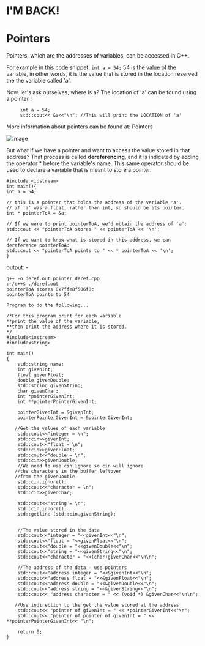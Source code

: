 <h1>I'M BACK!</h1>

# Pointers

Pointers, which are the addresses of variables, can be accessed in C++.

For example in this code snippet:
`
int a = 54;
`
54 is the value of the variable, in other words, it is the value that is stored in the location reserved the the variable called 'a'.

Now, let's ask ourselves, where is a? The location of 'a' can be found using a pointer !
```
     int a = 54;
     std::cout<< &a<<"\n"; //This will print the LOCATION of 'a'
```
More information about pointers can be found at: Pointers

![image](https://user-images.githubusercontent.com/71806917/120203459-5d5f7100-c245-11eb-8e74-8c2433e9ebd3.png)

But what if we have a pointer and want to access the value stored in that address? That process is called **dereferencing**, and it is indicated by adding the operator * before the variable's name. This same operator should be used to declare a variable that is meant to store a pointer.

```
#include <iostream>
int main(){
int a = 54;

// this is a pointer that holds the address of the variable 'a'.
// if 'a' was a float, rather than int, so should be its pointer.
int * pointerToA = &a;

// If we were to print pointerToA, we'd obtain the address of 'a':
std::cout << "pointerToA stores " << pointerToA << '\n';

// If we want to know what is stored in this address, we can dereference pointerToA:
std::cout << "pointerToA points to " << * pointerToA << '\n';
}
```
output: -
```
g++ -o deref.out pointer_deref.cpp
:~/c++$ ./deref.out
pointerToA stores 0x7ffe8f506f8c
pointerToA points to 54
```
```
Program to do the following...

/*For this program print for each variable
**print the value of the variable, 
**then print the address where it is stored. 
*/
#include<iostream>
#include<string>

int main()
{
    std::string name;
    int givenInt;
    float givenFloat;
    double givenDouble;
    std::string givenString;
    char givenChar;
    int *pointerGivenInt;
    int **pointerPointerGivenInt;

    pointerGivenInt = &givenInt;
    pointerPointerGivenInt = &pointerGivenInt;

   //Get the values of each variable
    std::cout<<"integer = \n";
    std::cin>>givenInt;
    std::cout<<"float = \n";
    std::cin>>givenFloat;
    std::cout<<"double = \n";
    std::cin>>givenDouble;
    //We need to use cin.ignore so cin will ignore 
   //the characters in the buffer leftover
   //from the givenDouble
    std::cin.ignore();
    std::cout<<"character = \n";
    std::cin>>givenChar;

    std::cout<<"string = \n";
    std::cin.ignore();
    std::getline (std::cin,givenString);


    //The value stored in the data
    std::cout<<"integer = "<<givenInt<<"\n";
    std::cout<<"float = "<<givenFloat<<"\n";
    std::cout<<"double = "<<givenDouble<<"\n";
    std::cout<<"string = "<<givenString<<"\n";
    std::cout<<"character = "<<(char)givenChar<<"\n\n";

    //The address of the data - use pointers
    std::cout<<"address integer = "<<&givenInt<<"\n";
    std::cout<<"address float = "<<&givenFloat<<"\n";
    std::cout<<"address double = "<<&givenDouble<<"\n";
    std::cout<<"address string = "<<&givenString<<"\n";
    std::cout<< "address character = " << (void *) &givenChar<<"\n\n";

   //Use indirection to the get the value stored at the address
    std::cout<< "pointer of givenInt = " << *pointerGivenInt<<"\n";
    std::cout<< "pointer of pointer of givenInt = " << **pointerPointerGivenInt<< "\n";

    return 0;
}
```
